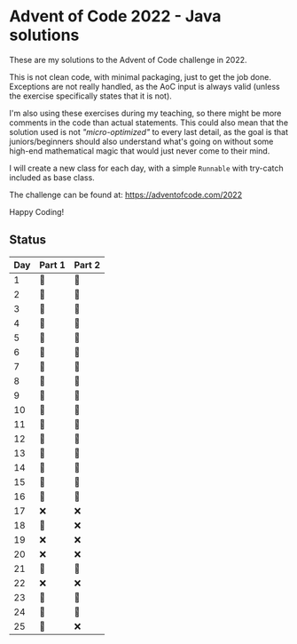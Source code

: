 # Advent of Code 2022 - Java solutions

These are my solutions to the Advent of Code challenge in 2022.

This is not clean code, with minimal packaging, just to get the job done. Exceptions are not really handled, as the AoC
input is always valid (unless the exercise specifically states that it is not).

I'm also using these exercises during my teaching, so there might be more comments in the code than actual statements.
This could also mean that the solution used is not _"micro-optimized"_ to every last detail, as the goal is that
juniors/beginners should also understand what's going on without some high-end mathematical magic that would just never
come to their mind.

I will create a new class for each day, with a simple `Runnable` with try-catch included as base class.

The challenge can be found at: https://adventofcode.com/2022

Happy Coding!

## Status

| Day | Part 1 | Part 2 |
|-----|--------|--------|
| 1   | 🎄     | 🎄     |
| 2   | 🎄     | 🎄     |
| 3   | 🎄     | 🎄     |
| 4   | 🎄     | 🎄     |
| 5   | 🎄     | 🎄     |
| 6   | 🎄     | 🎄     |
| 7   | 🎄     | 🎄     |
| 8   | 🎄     | 🎄     |
| 9   | 🎄     | 🎄     |
| 10  | 🎄     | 🎄     |
| 11  | 🎄     | 🎄     |
| 12  | 🎄     | 🎄     |
| 13  | 🎄     | 🎄     |
| 14  | 🎄     | 🎄     |
| 15  | 🎄     | 🎄     |
| 16  | 🎄     | 🎄     |
| 17  | ❌      | ❌      |
| 18  | 🎄     | ❌      |
| 19  | ❌      | ❌      |
| 20  | ❌      | ❌      |
| 21  | 🎄     | 🎄     |
| 22  | ❌      | ❌      |
| 23  | 🎄     | 🎄     |
| 24  | 🎄     | 🎄     |
| 25  | 🎄     | ❌      |
